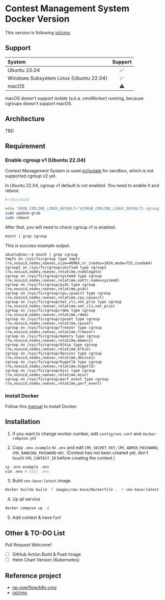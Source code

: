 # Contest Management System Docker Version

This version is following [ioi/cms](https://github.com/ioi/cms).

## Support

| System | Support |
| :--- | :---: |
| Ubuntu 20.04 | ✅ |
| Windows Subsystem Linux (Ubuntu 22.04) | ✅ |
| macOS | ⚠️ |

macOS doesn't support isolate (a.k.a. cmsWorker) running, because cgroups doesn't support macOS.

## Architecture

TBD

## Requirement

### Enable cgroup v1 (Ubuntu 22.04)

Contest Management System is used [ioi/isolate](https://github.com/ioi/isolate/) for sandbox, which is not supported cgroup v2 yet.

In Ubuntu 22.04, cgroup v1 default is not enabled. You need to enable it and reboot.

```bash
#!/bin/bash

echo 'GRUB_CMDLINE_LINUX_DEFAULT="${GRUB_CMDLINE_LINUX_DEFAULT} cgroup_enable=memory swapaccount=1 systemd.unified_cgroup_hierarchy=false systemd.legacy_systemd_cgroup_controller=false"' | sudo tee /etc/default/grub.d/70-cgroup-v1.cfg
sudo update-grub
sudo reboot
```

After that, you will need to check cgroup v1 is enabled.

```bash
mount | grep cgroup
```

This is success example output.

```
ubuntu@cms:~$ mount | grep cgroup
tmpfs on /sys/fs/cgroup type tmpfs (ro,nosuid,nodev,noexec,size=4096k,nr_inodes=1024,mode=755,inode64)
cgroup2 on /sys/fs/cgroup/unified type cgroup2 (rw,nosuid,nodev,noexec,relatime,nsdelegate)
cgroup on /sys/fs/cgroup/systemd type cgroup (rw,nosuid,nodev,noexec,relatime,xattr,name=systemd)
cgroup on /sys/fs/cgroup/pids type cgroup (rw,nosuid,nodev,noexec,relatime,pids)
cgroup on /sys/fs/cgroup/cpu,cpuacct type cgroup (rw,nosuid,nodev,noexec,relatime,cpu,cpuacct)
cgroup on /sys/fs/cgroup/net_cls,net_prio type cgroup (rw,nosuid,nodev,noexec,relatime,net_cls,net_prio)
cgroup on /sys/fs/cgroup/rdma type cgroup (rw,nosuid,nodev,noexec,relatime,rdma)
cgroup on /sys/fs/cgroup/cpuset type cgroup (rw,nosuid,nodev,noexec,relatime,cpuset)
cgroup on /sys/fs/cgroup/freezer type cgroup (rw,nosuid,nodev,noexec,relatime,freezer)
cgroup on /sys/fs/cgroup/memory type cgroup (rw,nosuid,nodev,noexec,relatime,memory)
cgroup on /sys/fs/cgroup/blkio type cgroup (rw,nosuid,nodev,noexec,relatime,blkio)
cgroup on /sys/fs/cgroup/devices type cgroup (rw,nosuid,nodev,noexec,relatime,devices)
cgroup on /sys/fs/cgroup/hugetlb type cgroup (rw,nosuid,nodev,noexec,relatime,hugetlb)
cgroup on /sys/fs/cgroup/misc type cgroup (rw,nosuid,nodev,noexec,relatime,misc)
cgroup on /sys/fs/cgroup/perf_event type cgroup (rw,nosuid,nodev,noexec,relatime,perf_event)
```

### Install Docker

Follow this [manual](https://docs.docker.com/engine/install/ubuntu/#install-using-the-convenience-script) to install Docker.

## Installation

1. If you want to change worker number, edit `config/cms.conf` and `docker-compose.yml`

2. Copy `.env.example` to `.env` and edit `CMS_SECRET_KEY`, `CMS_ADMIN_PASSWORD`, `CMS_RANKING_PASSWORD` etc. (Contest has not been created yet, don't touch `CMS_CONTEST_ID` before creating the contest.)

```bash
cp .env.example .env
vim .env # Edit .env
```

3. Build `cms-base:latest` image.

```bash
docker buildx build -f images/cms-base/Dockerfile . -t cms-base:latest
```

4. Up all service

```bash
docker compose up -d
```

5. Add contest & have fun!

## Other & TO-DO List

Pull Request Welcome!

- [ ] GitHub Action Build & Push Image
- [ ] Helm Chart Version (Kubernetes)

## Reference project

- [np-overflow/k8s-cms](https://github.com/np-overflow/k8s-cms)
- [ioi/cms](https://github.com/ioi/cms)
